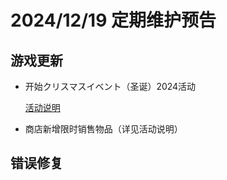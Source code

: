 # 2024/12/19 定期维护预告

## 游戏更新

- 开始クリスマスイベント（圣诞）2024活动

  [活动说明](クリスマスイベント2024.md)

- 商店新增限时销售物品（详见活动说明）

## 错误修复


